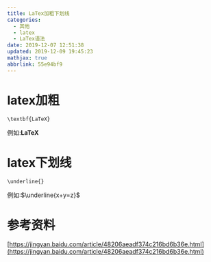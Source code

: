 ```yaml
---
title: LaTex加粗下划线
categories: 
  - 其他
  - latex
  - LaTex语法
date: 2019-12-07 12:51:38
updated: 2019-12-09 19:45:23
mathjax: true
abbrlink: 55e94bf9
---
```

# latex加粗
```
\textbf{LaTeX}
```
例如:$\textbf{LaTeX}$
# latex下划线
```
\underline{}
```
例如:$\underline{x+y=z}$

# 参考资料
[https://jingyan.baidu.com/article/48206aeadf374c216bd6b36e.html](https://jingyan.baidu.com/article/48206aeadf374c216bd6b36e.html)
